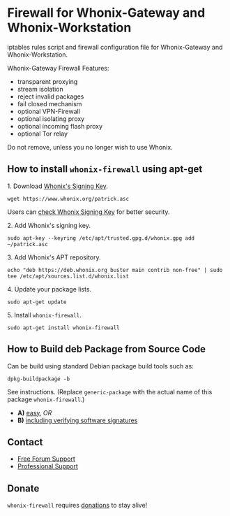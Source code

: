 # Firewall for Whonix-Gateway and Whonix-Workstation #

iptables rules script and firewall configuration file for Whonix-Gateway and
Whonix-Workstation.

Whonix-Gateway Firewall Features:
- transparent proxying
- stream isolation
- reject invalid packages
- fail closed mechanism
- optional VPN-Firewall
- optional isolating proxy
- optional incoming flash proxy
- optional Tor relay

Do not remove, unless you no longer wish to use Whonix.
## How to install `whonix-firewall` using apt-get ##

1\. Download [Whonix's Signing Key]().

```
wget https://www.whonix.org/patrick.asc
```

Users can [check Whonix Signing Key](https://www.whonix.org/wiki/Whonix_Signing_Key) for better security.

2\. Add Whonix's signing key.

```
sudo apt-key --keyring /etc/apt/trusted.gpg.d/whonix.gpg add ~/patrick.asc
```

3\. Add Whonix's APT repository.

```
echo "deb https://deb.whonix.org buster main contrib non-free" | sudo tee /etc/apt/sources.list.d/whonix.list
```

4\. Update your package lists.

```
sudo apt-get update
```

5\. Install `whonix-firewall`.

```
sudo apt-get install whonix-firewall
```

## How to Build deb Package from Source Code ##

Can be build using standard Debian package build tools such as:

```
dpkg-buildpackage -b
```

See instructions. (Replace `generic-package` with the actual name of this package `whonix-firewall`.)

* **A)** [easy](https://www.whonix.org/wiki/Dev/Build_Documentation/generic-package/easy), _OR_
* **B)** [including verifying software signatures](https://www.whonix.org/wiki/Dev/Build_Documentation/generic-package)

## Contact ##

* [Free Forum Support](https://forums.whonix.org)
* [Professional Support](https://www.whonix.org/wiki/Professional_Support)

## Donate ##

`whonix-firewall` requires [donations](https://www.whonix.org/wiki/Donate) to stay alive!
